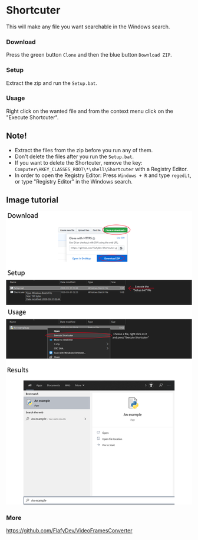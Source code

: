 # Shortcuter
This will make any file you want searchable in the Windows search.

### Download
Press the green button `Clone` and then the blue button `Download ZIP`.

### Setup
Extract the zip and run the `Setup.bat`.

### Usage
Right click on the wanted file and from the context menu click on the "Execute Shortcuter".

## Note!
* Extract the files from the zip before you run any of them.
* Don't delete the files after you run the `Setup.bat`.
* If you want to delete the Shortcuter, remove the key: `Computer\HKEY_CLASSES_ROOT\*\shell\Shortcuter` with a Registry Editor.
* In order to open the Registry Editor: Press `Windows + R` and type `regedit`, or type "Registry Editor" in the Windows search.

## Image tutorial
![Image tutorial](/Images/Image%20tutorial.png)

### More
https://github.com/FlafyDev/VideoFramesConverter
